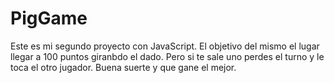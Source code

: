 # PigGame
Este es mi segundo proyecto con JavaScript.
El objetivo del mismo el lugar llegar a 100 puntos giranbdo el dado.
Pero si te sale uno perdes el turno y le toca el otro jugador. 
Buena suerte y que gane el mejor.
